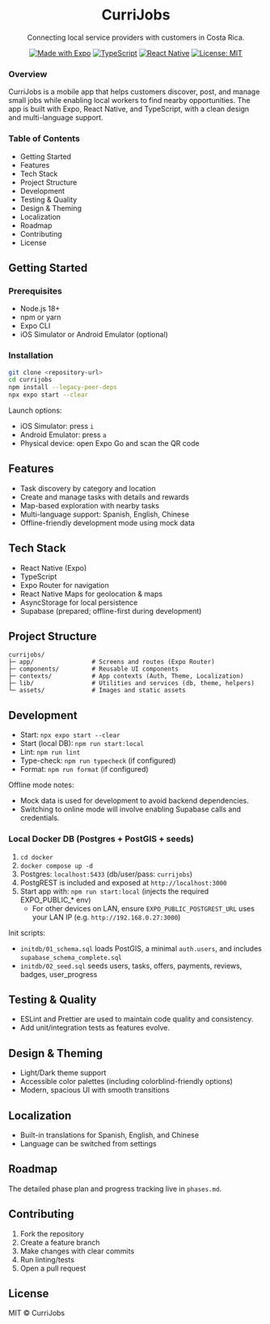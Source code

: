 <div align="center">

# CurriJobs

Connecting local service providers with customers in Costa Rica.

[![Made with Expo](https://img.shields.io/badge/Expo-6f4cff?logo=expo&logoColor=white)](https://expo.dev/)
[![TypeScript](https://img.shields.io/badge/TypeScript-3178c6?logo=typescript&logoColor=white)](https://www.typescriptlang.org/)
[![React Native](https://img.shields.io/badge/React%20Native-61dafb?logo=react&logoColor=000)](https://reactnative.dev/)
[![License: MIT](https://img.shields.io/badge/License-MIT-yellow.svg)](LICENSE)

</div>

### Overview
CurriJobs is a mobile app that helps customers discover, post, and manage small jobs while enabling local workers to find nearby opportunities. The app is built with Expo, React Native, and TypeScript, with a clean design and multi-language support.

### Table of Contents
- Getting Started
- Features
- Tech Stack
- Project Structure
- Development
- Testing & Quality
- Design & Theming
- Localization
- Roadmap
- Contributing
- License

## Getting Started

### Prerequisites
- Node.js 18+
- npm or yarn
- Expo CLI
- iOS Simulator or Android Emulator (optional)

### Installation
```bash
git clone <repository-url>
cd currijobs
npm install --legacy-peer-deps
npx expo start --clear
```

Launch options:
- iOS Simulator: press `i`
- Android Emulator: press `a`
- Physical device: open Expo Go and scan the QR code

## Features
- Task discovery by category and location
- Create and manage tasks with details and rewards
- Map-based exploration with nearby tasks
- Multi-language support: Spanish, English, Chinese
- Offline-friendly development mode using mock data

## Tech Stack
- React Native (Expo)
- TypeScript
- Expo Router for navigation
- React Native Maps for geolocation & maps
- AsyncStorage for local persistence
- Supabase (prepared; offline-first during development)

## Project Structure
```
currijobs/
├─ app/                # Screens and routes (Expo Router)
├─ components/         # Reusable UI components
├─ contexts/           # App contexts (Auth, Theme, Localization)
├─ lib/                # Utilities and services (db, theme, helpers)
└─ assets/             # Images and static assets
```

## Development
- Start: `npx expo start --clear`
- Start (local DB): `npm run start:local`
- Lint: `npm run lint`
- Type-check: `npm run typecheck` (if configured)
- Format: `npm run format` (if configured)

Offline mode notes:
- Mock data is used for development to avoid backend dependencies.
- Switching to online mode will involve enabling Supabase calls and credentials.

### Local Docker DB (Postgres + PostGIS + seeds)

1. `cd docker`
2. `docker compose up -d`
3. Postgres: `localhost:5433` (db/user/pass: `currijobs`)
4. PostgREST is included and exposed at `http://localhost:3000`
5. Start app with: `npm run start:local` (injects the required EXPO_PUBLIC_* env)
   - For other devices on LAN, ensure `EXPO_PUBLIC_POSTGREST_URL` uses your LAN IP (e.g. `http://192.168.0.27:3000`)

Init scripts:
- `initdb/01_schema.sql` loads PostGIS, a minimal `auth.users`, and includes `supabase_schema_complete.sql`
- `initdb/02_seed.sql` seeds users, tasks, offers, payments, reviews, badges, user_progress

## Testing & Quality
- ESLint and Prettier are used to maintain code quality and consistency.
- Add unit/integration tests as features evolve.

## Design & Theming
- Light/Dark theme support
- Accessible color palettes (including colorblind-friendly options)
- Modern, spacious UI with smooth transitions

## Localization
- Built-in translations for Spanish, English, and Chinese
- Language can be switched from settings

## Roadmap
The detailed phase plan and progress tracking live in `phases.md`.

## Contributing
1. Fork the repository
2. Create a feature branch
3. Make changes with clear commits
4. Run linting/tests
5. Open a pull request

## License
MIT © CurriJobs